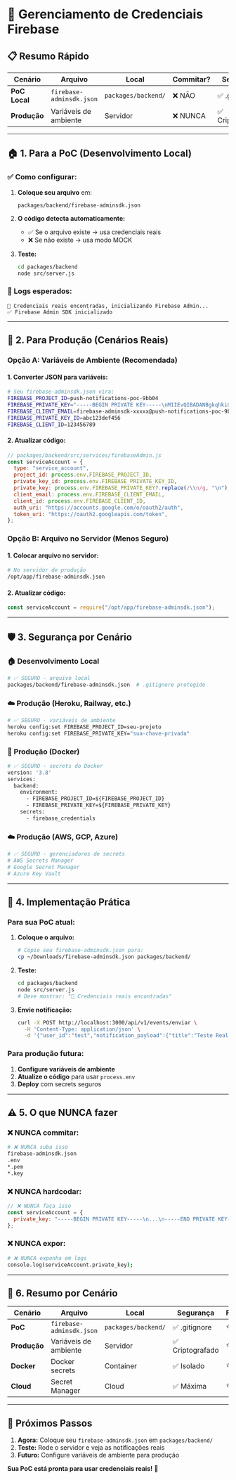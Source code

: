 # 🔐 Gerenciamento de Credenciais Firebase

## 📋 **Resumo Rápido**

| Cenário       | Arquivo                  | Local               | Commitar? | Segurança        |
| ------------- | ------------------------ | ------------------- | --------- | ---------------- |
| **PoC Local** | `firebase-adminsdk.json` | `packages/backend/` | ❌ NÃO    | ✅ .gitignore    |
| **Produção**  | Variáveis de ambiente    | Servidor            | ❌ NUNCA  | ✅ Criptografado |

---

## 🏠 **1. Para a PoC (Desenvolvimento Local)**

### **✅ Como configurar:**

1. **Coloque seu arquivo** em:

   ```
   packages/backend/firebase-adminsdk.json
   ```

2. **O código detecta automaticamente:**

   - ✅ Se o arquivo existe → usa credenciais reais
   - ❌ Se não existe → usa modo MOCK

3. **Teste:**
   ```bash
   cd packages/backend
   node src/server.js
   ```

### **📝 Logs esperados:**

```
🔑 Credenciais reais encontradas, inicializando Firebase Admin...
✅ Firebase Admin SDK inicializado
```

---

## 🚀 **2. Para Produção (Cenários Reais)**

### **Opção A: Variáveis de Ambiente (Recomendada)**

#### **1. Converter JSON para variáveis:**

```bash
# Seu firebase-adminsdk.json vira:
FIREBASE_PROJECT_ID=push-notifications-poc-9bb04
FIREBASE_PRIVATE_KEY="-----BEGIN PRIVATE KEY-----\nMIIEvQIBADANBgkqhkiG9w0BAQEFAASCBKcwggSjAgEAAoIBAQC7VJTUt9Us8cKB\n...\n-----END PRIVATE KEY-----\n"
FIREBASE_CLIENT_EMAIL=firebase-adminsdk-xxxxx@push-notifications-poc-9bb04.iam.gserviceaccount.com
FIREBASE_PRIVATE_KEY_ID=abc123def456
FIREBASE_CLIENT_ID=123456789
```

#### **2. Atualizar código:**

```javascript
// packages/backend/src/services/firebaseAdmin.js
const serviceAccount = {
  type: "service_account",
  project_id: process.env.FIREBASE_PROJECT_ID,
  private_key_id: process.env.FIREBASE_PRIVATE_KEY_ID,
  private_key: process.env.FIREBASE_PRIVATE_KEY?.replace(/\\n/g, "\n"),
  client_email: process.env.FIREBASE_CLIENT_EMAIL,
  client_id: process.env.FIREBASE_CLIENT_ID,
  auth_uri: "https://accounts.google.com/o/oauth2/auth",
  token_uri: "https://oauth2.googleapis.com/token",
};
```

### **Opção B: Arquivo no Servidor (Menos Seguro)**

#### **1. Colocar arquivo no servidor:**

```bash
# No servidor de produção
/opt/app/firebase-adminsdk.json
```

#### **2. Atualizar código:**

```javascript
const serviceAccount = require("/opt/app/firebase-adminsdk.json");
```

---

## 🛡️ **3. Segurança por Cenário**

### **🏠 Desenvolvimento Local**

```bash
# ✅ SEGURO - arquivo local
packages/backend/firebase-adminsdk.json  # .gitignore protegido
```

### **☁️ Produção (Heroku, Railway, etc.)**

```bash
# ✅ SEGURO - variáveis de ambiente
heroku config:set FIREBASE_PROJECT_ID=seu-projeto
heroku config:set FIREBASE_PRIVATE_KEY="sua-chave-privada"
```

### **🐳 Produção (Docker)**

```dockerfile
# ✅ SEGURO - secrets do Docker
version: '3.8'
services:
  backend:
    environment:
      - FIREBASE_PROJECT_ID=${FIREBASE_PROJECT_ID}
      - FIREBASE_PRIVATE_KEY=${FIREBASE_PRIVATE_KEY}
    secrets:
      - firebase_credentials
```

### **☁️ Produção (AWS, GCP, Azure)**

```bash
# ✅ SEGURO - gerenciadores de secrets
# AWS Secrets Manager
# Google Secret Manager
# Azure Key Vault
```

---

## 🔧 **4. Implementação Prática**

### **Para sua PoC atual:**

1. **Coloque o arquivo:**

   ```bash
   # Copie seu firebase-adminsdk.json para:
   cp ~/Downloads/firebase-adminsdk.json packages/backend/
   ```

2. **Teste:**

   ```bash
   cd packages/backend
   node src/server.js
   # Deve mostrar: "🔑 Credenciais reais encontradas"
   ```

3. **Envie notificação:**
   ```bash
   curl -X POST http://localhost:3000/api/v1/events/enviar \
     -H 'Content-Type: application/json' \
     -d '{"user_id":"test","notification_payload":{"title":"Teste Real","body":"Notificação real!"}}'
   ```

### **Para produção futura:**

1. **Configure variáveis de ambiente**
2. **Atualize o código** para usar `process.env`
3. **Deploy** com secrets seguros

---

## ⚠️ **5. O que NUNCA fazer**

### **❌ NUNCA commitar:**

```bash
# ❌ NUNCA suba isso
firebase-adminsdk.json
.env
*.pem
*.key
```

### **❌ NUNCA hardcodar:**

```javascript
// ❌ NUNCA faça isso
const serviceAccount = {
  private_key: "-----BEGIN PRIVATE KEY-----\n...\n-----END PRIVATE KEY-----\n",
};
```

### **❌ NUNCA expor:**

```bash
# ❌ NUNCA exponha em logs
console.log(serviceAccount.private_key);
```

---

## 🎯 **6. Resumo por Cenário**

| Cenário      | Arquivo                  | Local               | Segurança        | Facilidade |
| ------------ | ------------------------ | ------------------- | ---------------- | ---------- |
| **PoC**      | `firebase-adminsdk.json` | `packages/backend/` | ✅ .gitignore    | ⭐⭐⭐     |
| **Produção** | Variáveis de ambiente    | Servidor            | ✅ Criptografado | ⭐⭐       |
| **Docker**   | Docker secrets           | Container           | ✅ Isolado       | ⭐⭐       |
| **Cloud**    | Secret Manager           | Cloud               | ✅ Máxima        | ⭐         |

---

## 🚀 **Próximos Passos**

1. **Agora:** Coloque seu `firebase-adminsdk.json` em `packages/backend/`
2. **Teste:** Rode o servidor e veja as notificações reais
3. **Futuro:** Configure variáveis de ambiente para produção

**Sua PoC está pronta para usar credenciais reais!** 🎉
